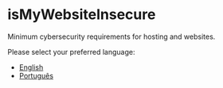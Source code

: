 # isMyWebsiteInsecure

Minimum cybersecurity requirements for hosting and websites.

Please select your preferred language:
- [English](README.en.md)
- [Português](README.pt.md)

